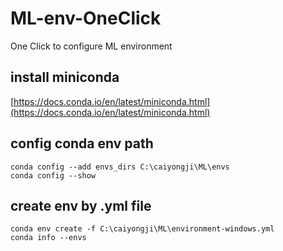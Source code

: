 # ML-env-OneClick
 One Click to configure ML environment

## install miniconda
[https://docs.conda.io/en/latest/miniconda.html](https://docs.conda.io/en/latest/miniconda.html)

## config conda env path
```
conda config --add envs_dirs C:\caiyongji\ML\envs 
conda config --show
```
## create env by .yml file
```
conda env create -f C:\caiyongji\ML\environment-windows.yml 
conda info --envs
```
